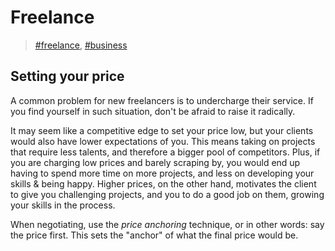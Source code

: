# Freelance

> [\#freelance](https://memex.changbai.li/#tag-freelance), [\#business](https://memex.changbai.li/#tag-business)

## Setting your price

A common problem for new freelancers is to undercharge their service. If you find yourself in such situation, don't be afraid to raise it radically.

It may seem like a competitive edge to set your price low, but your clients would also have lower expectations of you. This means taking on projects that require less talents, and therefore a bigger pool of competitors. 
Plus, if you are charging low prices and barely scraping by, you would end up having to spend more time on more projects, and less on developing your skills & being happy.
Higher prices, on the other hand, motivates the client to give you challenging projects, and you to do a good job on them, growing your skills in the process.

When negotiating, use the _price anchoring_ technique, or in other words: say the price first. This sets the "anchor" of what the final price would be.